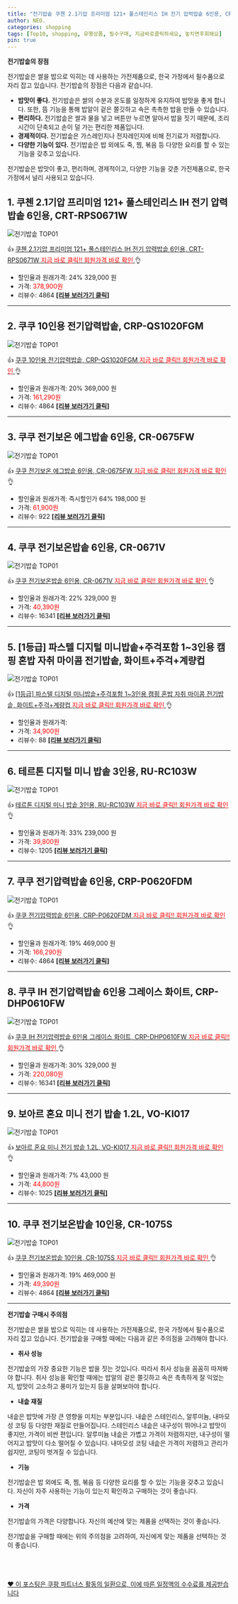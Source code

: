 ```yaml
---
title: "전기밥솥 쿠첸 2.1기압 프리미엄 121+ 풀스테인리스 IH 전기 압력밥솥 6인용, CRT-RPS0671W 추천 제품 비교 최저 가격 비교 장점 구매가이드"
author: NEO.
categories: shopping
tags: [Top10, shopping, 유행상품, 필수구매, 지금바로클릭하세요, 놓치면후회해요]
pin: true
---
```

**전기밥솥의 장점**

전기밥솥은 쌀을 밥으로 익히는 데 사용하는 가전제품으로, 한국 가정에서 필수품으로 자리 잡고 있습니다. 전기밥솥의 장점은 다음과 같습니다.

* **밥맛이 좋다.** 전기밥솥은 쌀의 수분과 온도를 일정하게 유지하여 밥맛을 좋게 합니다. 또한, 뜸 기능을 통해 밥알이 겉은 쫄깃하고 속은 촉촉한 밥을 만들 수 있습니다.
* **편리하다.** 전기밥솥은 쌀과 물을 넣고 버튼만 누르면 알아서 밥을 짓기 때문에, 조리 시간이 단축되고 손이 덜 가는 편리한 제품입니다.
* **경제적이다.** 전기밥솥은 가스레인지나 전자레인지에 비해 전기료가 저렴합니다.
* **다양한 기능이 있다.** 전기밥솥은 밥 외에도 죽, 찜, 볶음 등 다양한 요리를 할 수 있는 기능을 갖추고 있습니다.

전기밥솥은 밥맛이 좋고, 편리하며, 경제적이고, 다양한 기능을 갖춘 가전제품으로, 한국 가정에서 널리 사용되고 있습니다.

   

## 1. 쿠첸 2.1기압 프리미엄 121+ 풀스테인리스 IH 전기 압력밥솥 6인용, CRT-RPS0671W

![전기밥솥 TOP01](https://thumbnail7.coupangcdn.com/thumbnails/remote/490x490ex/image/retail/images/3748619830529584-4da0d23a-3001-47f7-9cfa-67f6850fb5c5.jpg)


👍 [쿠첸 2.1기압 프리미엄 121+ 풀스테인리스 IH 전기 압력밥솥 6인용, CRT-RPS0671W <font color=red> 지금 바로 클릭!! 회원가격 바로 확인 </font> ](https://link.coupang.com/re/AFFSDP?lptag=AF3617701&subid=GithubCoopas&pageKey=6306127266&traceid=V0-153&itemId=13064350214&vendorItemId=80326911866) 👌 


- 할인율과 원래가격: 24%  329,000   원
- 가격: <span style='color:red'>378,900원</span>
- 리뷰수: 4864  [**[리뷰 보러가기 클릭]**](https://link.coupang.com/re/AFFSDP?lptag=AF3617701&subid=GithubCoopas&pageKey=6306127266&traceid=V0-153&itemId=13064350214&vendorItemId=80326911866)

---


   

## 2. 쿠쿠 10인용 전기압력밥솥, CRP-QS1020FGM

![전기밥솥 TOP01](https://thumbnail9.coupangcdn.com/thumbnails/remote/490x490ex/image/retail/images/9020449975058317-0edd769f-735e-4b85-adde-e401a6486fbf.jpg)


👍 [쿠쿠 10인용 전기압력밥솥, CRP-QS1020FGM <font color=red> 지금 바로 클릭!! 회원가격 바로 확인 </font> ](https://link.coupang.com/re/AFFSDP?lptag=AF3617701&subid=GithubCoopas&pageKey=5080540471&traceid=V0-153&itemId=6891539307&vendorItemId=74184066753) 👌 


- 할인율과 원래가격: 20%  369,000   원
- 가격: <span style='color:red'>161,290원</span>
- 리뷰수: 4864  [**[리뷰 보러가기 클릭]**](https://link.coupang.com/re/AFFSDP?lptag=AF3617701&subid=GithubCoopas&pageKey=5080540471&traceid=V0-153&itemId=6891539307&vendorItemId=74184066753)

---


   

## 3. 쿠쿠 전기보온 에그밥솥 6인용, CR-0675FW

![전기밥솥 TOP01](https://thumbnail7.coupangcdn.com/thumbnails/remote/490x490ex/image/retail/images/381248162721148-32e5a9fa-ce0b-4f21-8392-7c20f90489bf.jpg)


👍 [쿠쿠 전기보온 에그밥솥 6인용, CR-0675FW <font color=red> 지금 바로 클릭!! 회원가격 바로 확인 </font> ](https://link.coupang.com/re/AFFSDP?lptag=AF3617701&subid=GithubCoopas&pageKey=1868813621&traceid=V0-153&itemId=3176343489&vendorItemId=71163814309) 👌 


- 할인율과 원래가격: 즉시할인가 64%  198,000   원
- 가격: <span style='color:red'>61,900원</span>
- 리뷰수: 922  [**[리뷰 보러가기 클릭]**](https://link.coupang.com/re/AFFSDP?lptag=AF3617701&subid=GithubCoopas&pageKey=1868813621&traceid=V0-153&itemId=3176343489&vendorItemId=71163814309)

---


   

## 4. 쿠쿠 전기보온밥솥 6인용, CR-0671V

![전기밥솥 TOP01](https://thumbnail10.coupangcdn.com/thumbnails/remote/490x490ex/image/retail/images/8651609474171796-921b2a00-3338-4ee4-aa44-4a3252cd42de.jpg)


👍 [쿠쿠 전기보온밥솥 6인용, CR-0671V <font color=red> 지금 바로 클릭!! 회원가격 바로 확인 </font> ](https://link.coupang.com/re/AFFSDP?lptag=AF3617701&subid=GithubCoopas&pageKey=108686644&traceid=V0-153&itemId=328990532&vendorItemId=3000124839) 👌 


- 할인율과 원래가격: 22%  329,000   원
- 가격: <span style='color:red'>40,390원</span>
- 리뷰수: 16341  [**[리뷰 보러가기 클릭]**](https://link.coupang.com/re/AFFSDP?lptag=AF3617701&subid=GithubCoopas&pageKey=108686644&traceid=V0-153&itemId=328990532&vendorItemId=3000124839)

---


   

## 5. [1등급] 파스텔 디지털 미니밥솥+주걱포함 1~3인용 캠핑 혼밥 자취 마이콤 전기밥솥, 화이트+주걱+계량컵

![전기밥솥 TOP01](https://thumbnail9.coupangcdn.com/thumbnails/remote/490x490ex/image/vendor_inventory/71fb/f0e019d82edb95ff8017501c668ee3741509c8317de2491d5a591410f289.jpg)


👍 [[1등급] 파스텔 디지털 미니밥솥+주걱포함 1~3인용 캠핑 혼밥 자취 마이콤 전기밥솥, 화이트+주걱+계량컵 <font color=red> 지금 바로 클릭!! 회원가격 바로 확인 </font> ](https://link.coupang.com/re/AFFSDP?lptag=AF3617701&subid=GithubCoopas&pageKey=7707037786&traceid=V0-153&itemId=20649421564&vendorItemId=87722569411) 👌 


- 할인율과 원래가격: 
- 가격: <span style='color:red'>34,900원</span>
- 리뷰수: 88  [**[리뷰 보러가기 클릭]**](https://link.coupang.com/re/AFFSDP?lptag=AF3617701&subid=GithubCoopas&pageKey=7707037786&traceid=V0-153&itemId=20649421564&vendorItemId=87722569411)

---


   

## 6. 테르톤 디지털 미니 밥솥 3인용, RU-RC103W

![전기밥솥 TOP01](https://thumbnail8.coupangcdn.com/thumbnails/remote/490x490ex/image/retail/images/103270498182448-f5c4e9cc-52bd-45f7-aed6-8e5b30d0e8c4.jpg)


👍 [테르톤 디지털 미니 밥솥 3인용, RU-RC103W <font color=red> 지금 바로 클릭!! 회원가격 바로 확인 </font> ](https://link.coupang.com/re/AFFSDP?lptag=AF3617701&subid=GithubCoopas&pageKey=1600721464&traceid=V0-153&itemId=2734317415&vendorItemId=70724455537) 👌 


- 할인율과 원래가격: 33%  239,000   원
- 가격: <span style='color:red'>39,800원</span>
- 리뷰수: 1205  [**[리뷰 보러가기 클릭]**](https://link.coupang.com/re/AFFSDP?lptag=AF3617701&subid=GithubCoopas&pageKey=1600721464&traceid=V0-153&itemId=2734317415&vendorItemId=70724455537)

---


   

## 7. 쿠쿠 전기압력밥솥 6인용, CRP-P0620FDM

![전기밥솥 TOP01](https://thumbnail6.coupangcdn.com/thumbnails/remote/490x490ex/image/retail/images/2978518942445221-e281cd42-6dd5-43bf-9ca9-2c91c5749be4.jpg)


👍 [쿠쿠 전기압력밥솥 6인용, CRP-P0620FDM <font color=red> 지금 바로 클릭!! 회원가격 바로 확인 </font> ](https://link.coupang.com/re/AFFSDP?lptag=AF3617701&subid=GithubCoopas&pageKey=150875120&traceid=V0-153&itemId=435615188&vendorItemId=4076235640) 👌 


- 할인율과 원래가격: 19%  469,000   원
- 가격: <span style='color:red'>166,290원</span>
- 리뷰수: 4864  [**[리뷰 보러가기 클릭]**](https://link.coupang.com/re/AFFSDP?lptag=AF3617701&subid=GithubCoopas&pageKey=150875120&traceid=V0-153&itemId=435615188&vendorItemId=4076235640)

---


   

## 8. 쿠쿠 IH 전기압력밥솥 6인용 그레이스 화이트, CRP-DHP0610FW

![전기밥솥 TOP01](https://thumbnail6.coupangcdn.com/thumbnails/remote/490x490ex/image/retail/images/5215356884840321-c8a57b21-37f1-41e2-bd7f-1cb820496abe.jpg)


👍 [쿠쿠 IH 전기압력밥솥 6인용 그레이스 화이트, CRP-DHP0610FW <font color=red> 지금 바로 클릭!! 회원가격 바로 확인 </font> ](https://link.coupang.com/re/AFFSDP?lptag=AF3617701&subid=GithubCoopas&pageKey=6656770837&traceid=V0-153&itemId=15269696392&vendorItemId=82490232763) 👌 


- 할인율과 원래가격: 30%  329,000   원
- 가격: <span style='color:red'>220,080원</span>
- 리뷰수: 16341  [**[리뷰 보러가기 클릭]**](https://link.coupang.com/re/AFFSDP?lptag=AF3617701&subid=GithubCoopas&pageKey=6656770837&traceid=V0-153&itemId=15269696392&vendorItemId=82490232763)

---


   

## 9. 보아르 혼요 미니 전기 밥솥 1.2L, VO-KI017

![전기밥솥 TOP01](https://thumbnail6.coupangcdn.com/thumbnails/remote/490x490ex/image/retail/images/2534585532210660-086c0d72-4e81-4046-a4d5-539ac05c9e04.jpg)


👍 [보아르 혼요 미니 전기 밥솥 1.2L, VO-KI017 <font color=red> 지금 바로 클릭!! 회원가격 바로 확인 </font> ](https://link.coupang.com/re/AFFSDP?lptag=AF3617701&subid=GithubCoopas&pageKey=4381314697&traceid=V0-153&itemId=5179853787&vendorItemId=72489105113) 👌 


- 할인율과 원래가격: 7%  43,000   원
- 가격: <span style='color:red'>44,800원</span>
- 리뷰수: 1025  [**[리뷰 보러가기 클릭]**](https://link.coupang.com/re/AFFSDP?lptag=AF3617701&subid=GithubCoopas&pageKey=4381314697&traceid=V0-153&itemId=5179853787&vendorItemId=72489105113)

---


   

## 10. 쿠쿠 전기보온밥솥 10인용, CR-1075S

![전기밥솥 TOP01](https://thumbnail6.coupangcdn.com/thumbnails/remote/490x490ex/image/vendor_inventory/64c9/32d6df1fb056ce7d9a71df203807501d783cb55e0090942dd77ae99032ba.jpg)


👍 [쿠쿠 전기보온밥솥 10인용, CR-1075S <font color=red> 지금 바로 클릭!! 회원가격 바로 확인 </font> ](https://link.coupang.com/re/AFFSDP?lptag=AF3617701&subid=GithubCoopas&pageKey=290864176&traceid=V0-153&itemId=920301257&vendorItemId=4811173935) 👌 


- 할인율과 원래가격: 19%  469,000   원
- 가격: <span style='color:red'>49,390원</span>
- 리뷰수: 4864  [**[리뷰 보러가기 클릭]**](https://link.coupang.com/re/AFFSDP?lptag=AF3617701&subid=GithubCoopas&pageKey=290864176&traceid=V0-153&itemId=920301257&vendorItemId=4811173935)

---
**전기밥솥 구매시 주의점**

전기밥솥은 쌀을 밥으로 익히는 데 사용하는 가전제품으로, 한국 가정에서 필수품으로 자리 잡고 있습니다. 전기밥솥을 구매할 때에는 다음과 같은 주의점을 고려해야 합니다.

* **취사 성능**

전기밥솥의 가장 중요한 기능은 밥을 짓는 것입니다. 따라서 취사 성능을 꼼꼼히 따져봐야 합니다. 취사 성능을 확인할 때에는 밥알의 겉은 쫄깃하고 속은 촉촉하게 잘 익었는지, 밥맛이 고소하고 풍미가 있는지 등을 살펴보아야 합니다.

* **내솥 재질**

내솥은 밥맛에 가장 큰 영향을 미치는 부분입니다. 내솥은 스테인리스, 알루미늄, 내마모성 코팅 등 다양한 재질로 만들어집니다. 스테인리스 내솥은 내구성이 뛰어나고 밥맛이 좋지만, 가격이 비싼 편입니다. 알루미늄 내솥은 가볍고 가격이 저렴하지만, 내구성이 떨어지고 밥맛이 다소 떨어질 수 있습니다. 내마모성 코팅 내솥은 가격이 저렴하고 관리가 쉽지만, 코팅이 벗겨질 수 있습니다.

* **기능**

전기밥솥은 밥 외에도 죽, 찜, 볶음 등 다양한 요리를 할 수 있는 기능을 갖추고 있습니다. 자신이 자주 사용하는 기능이 있는지 확인하고 구매하는 것이 좋습니다.

* **가격**

전기밥솥의 가격은 다양합니다. 자신의 예산에 맞는 제품을 선택하는 것이 좋습니다.

전기밥솥을 구매할 때에는 위의 주의점을 고려하여, 자신에게 맞는 제품을 선택하는 것이 좋습니다.<br><br><br><br><br> [ ❤  이 포스팅은 쿠팡 파트너스 활동의 일환으로, 이에 따른 일정액의 수수료를 제공받습니다](https://link.coupang.com/a/bcEFyh)